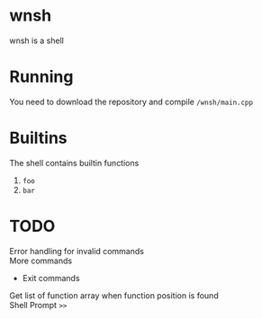 # wnsh
wnsh is a shell

# Running
You need to download the repository and compile `/wnsh/main.cpp`

# Builtins

The shell contains builtin functions
1. `foo`
2. `bar`

# TODO

Error handling for invalid commands <br>
More commands
  - Exit commands

Get list of function array when function position is found <br>
Shell Prompt `>>`
